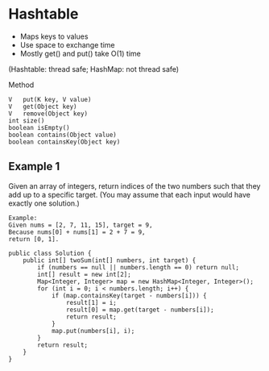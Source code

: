# Hashtable

- Maps keys to values
- Use space to exchange time
- Mostly get() and put() take O(1) time

(Hashtable: thread safe; HashMap: not thread safe)

Method

```
V	put(K key, V value)
V	get(Object key)
V	remove(Object key)
int	size()
boolean	isEmpty()
boolean	contains(Object value)
boolean	containsKey(Object key)
```

## Example 1
Given an array of integers, return indices of the two numbers such that they add up to a specific target. 
(You may assume that each input would have exactly one solution.)

```
Example:
Given nums = [2, 7, 11, 15], target = 9,
Because nums[0] + nums[1] = 2 + 7 = 9,
return [0, 1].

public class Solution {
	public int[] twoSum(int[] numbers, int target) {
		if (numbers == null || numbers.length == 0) return null;
		int[] result = new int[2];
		Map<Integer, Integer> map = new HashMap<Integer, Integer>();
		for (int i = 0; i < numbers.length; i++) {
			if (map.containsKey(target - numbers[i])) {
				result[1] = i;
				result[0] = map.get(target - numbers[i]);
				return result;
			}
			map.put(numbers[i], i);
		}
		return result;
	}
}
```
